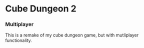 # Cube Dungeon 2
### Multiplayer

This is a remake of my cube dungeon game, but with mutliplayer functionality.